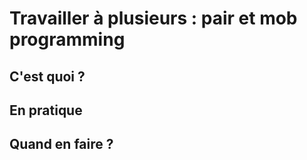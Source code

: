 # Travailler à plusieurs : pair et mob programming

## C'est quoi ?

## En pratique

## Quand en faire ?